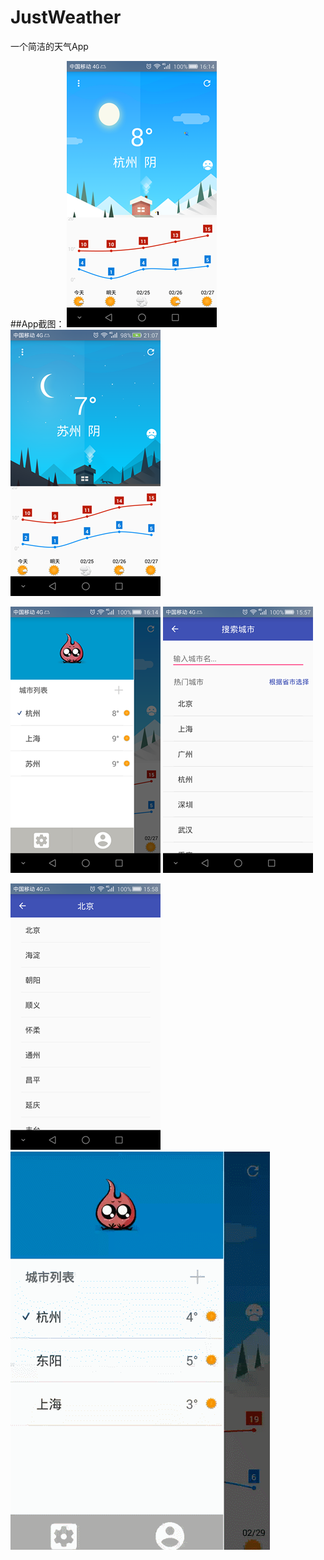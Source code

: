 # JustWeather
一个简洁的天气App


##App截图：
![](screenshorts/s1.png)
![](screenshorts/s2.png)

![](screenshorts/s3.png)
![](screenshorts/s4.png)

![](screenshorts/s5.png)
![](screenshorts/GIF.gif)

